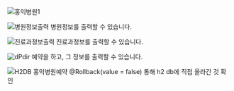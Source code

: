 
![홍익병원1](https://github.com/user-attachments/assets/592fce8e-47e3-4339-afb8-bb6fb97dc1ed)



![병원정보출력](https://github.com/user-attachments/assets/d4e35125-c809-4e00-aa4d-9f161197ec50)
병원정보를 출력할 수 있습니다.


![진료과정보출력](https://github.com/user-attachments/assets/e2f473eb-f656-4648-ac3b-b2a206a778eb)
진료과정보를 출력할 수 있습니다.


![dPdir](https://github.com/user-attachments/assets/413534c9-ddfe-44a9-8b84-a217f5449141)
예약을 하고, 그 정보를 출력할 수 있습니다.


![H2DB 홍익병원예약](https://github.com/user-attachments/assets/20b0b97c-ca77-411f-977e-b196be261cc7)
@Rollback(value = false) 통해 h2 db에 직접 올라간 것 확인
